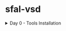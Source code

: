 # sfal-vsd
<details>
	<summary>Day 0 - Tools Installation </summary>
	
# Day 0 - Tools Installation
## Yosys
```
$ git clone https://github.com/YosysHQ/yosys.git
$ cd yosys 
$ sudo apt install make (If make is not installed please install it) 
$ sudo apt-get install build-essential clang bison flex \
    libreadline-dev gawk tcl-dev libffi-dev git \
    graphviz xdot pkg-config python3 libboost-system-dev \
    libboost-python-dev libboost-filesystem-dev zlib1g-dev
$ make 
$ sudo make install
```
<img width="1008" alt="yosys" src="https://github.com/adiyeole/sfal-vsd/blob/main/Screenshot%20from%202025-09-20%2014-23-55.png">

## Iverilog
```
$ sudo apt-get install iverilog
```
<img width="1008" alt="iverilog" src="https://github.com/adiyeole/sfal-vsd/blob/main/Screenshot%20from%202025-09-20%2013-44-53.png">


## GTKWave
```
$ sudo apt update
$ sudo apt install gtkwave
```
<img width="1008" alt="gtkwave1" src="https://github.com/adiyeole/sfal-vsd/blob/main/Screenshot%20from%202025-09-20%2013-34-39.png">


## ngspice
```
$ sudo apt-get install iverilog
```
<img width="1008" alt="iverilog" src="https://github.com/adiyeole/sfal-vsd/blob/main/Screenshot%20from%202025-09-20%2014-49-29.png">
## magic
```
sudo apt-get install m4
  955  sudo apt-get install tcsh
  956  sudo apt-get install csh
  957  sudo apt-get install libx11-dev
  958  sudo apt-get install tcl-dev tk-dev
  959  sudo apt-get install libcairo2-dev 
  960  sudo apt-get install mesa-common-dev libglu1-mesa-dev

```

<img width="1008" alt="magic" src="https://github.com/adiyeole/sfal-vsd/blob/main/Screenshot%20from%202025-09-20%2014-33-25.png">
